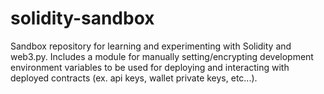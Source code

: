 # solidity-sandbox
Sandbox repository for learning and experimenting with Solidity and web3.py.
Includes a module for manually setting/encrypting development environment variables to be used for deploying and interacting with deployed contracts (ex. api keys, wallet private keys, etc...).
